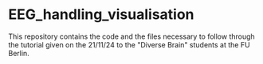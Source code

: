# EEG_handling_visualisation
This repository contains the code and the files necessary to follow through the tutorial given on the 21/11/24 to the "Diverse Brain" students at the FU Berlin.

